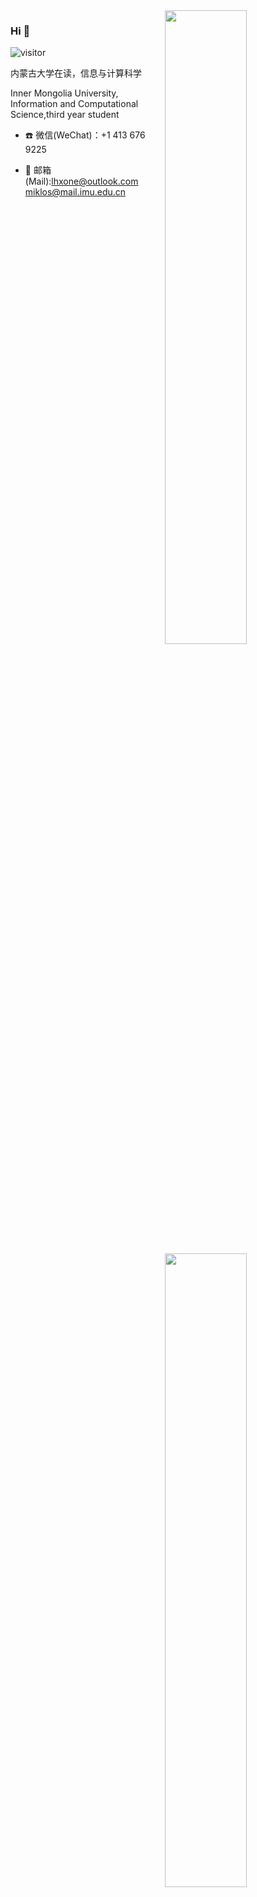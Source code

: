 <img align="right" width="51%" src="https://github-readme-stats.vercel.app/api?username=lhxone&title_color=eb1f6a&icon_color=999&text_color=999999&bg_color=0,27282200,0000000F&show_icons=true&hide_border=true&count_private=true">

<img align='right' width='51%' src="https://github-readme-stats.vercel.app/api/top-langs/?username=lhxone&hide=html,java,jupyter%20notebook,css&layout=compact&card_width=495&title_color=eb1f6a&icon_color=e28905&text_color=999999&bg_color=0,27282200,0000000F&hide_border=true">


### Hi 👋

![visitor](https://visitor-badge.glitch.me/badge?page_id=lhxone.lhxone)

内蒙古大学在读，信息与计算科学

Inner Mongolia University, Information and Computational Science,third year student

- ☎️ 微信(WeChat)：+1 413 676 9225

- 📮 邮箱(Mail):[lhxone@outlook.com](mailto:lhxone@outlook.com)   [miklos@mail.imu.edu.cn](mailto:miklos@mail.imu.edu.cn)





<!--
![](https://github-readme-stats.vercel.app/api?username=lhxone&show_icons=true&theme=radical)
![](https://github-readme-stats.anuraghazra1.vercel.app/api/top-langs/?username=lhxone&layout=compact&theme=radical)
-->



